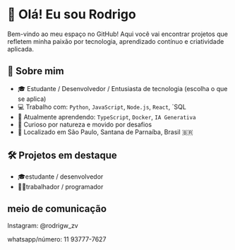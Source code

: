 # 👋 Olá! Eu sou Rodrigo

Bem-vindo ao meu espaço no GitHub! Aqui você vai encontrar projetos que refletem minha paixão por tecnologia, aprendizado contínuo e criatividade aplicada.

## 🚀 Sobre mim

- 🎓 Estudante / Desenvolvedor / Entusiasta de tecnologia (escolha o que se aplica)
- 💻 Trabalho com: `Python`, `JavaScript`, `Node.js`, `React`, `SQL
- 🌱 Atualmente aprendendo: `TypeScript`, `Docker`, `IA Generativa`
- 🧠 Curioso por natureza e movido por desafios
- 📍 Localizado em São Paulo, Santana de Parnaíba, Brasil 🇧🇷

## 🛠️ Projetos em destaque

- 🎓estudante / desenvolvedor
- 👨‍💻trabalhador / programador

## meio de comunicação
Instagram: @rodrigw_zv

whatsapp/número: 11 93777-7627

